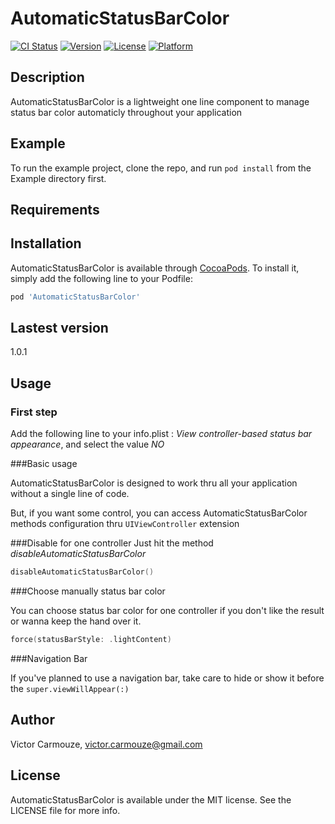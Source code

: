# AutomaticStatusBarColor

[![CI Status](http://img.shields.io/travis/dk53/AutomaticStatusBarColor.svg?style=flat)](https://travis-ci.org/dk53/AutomaticStatusBarColor)
[![Version](https://img.shields.io/cocoapods/v/AutomaticStatusBarColor.svg?style=flat)](http://cocoapods.org/pods/AutomaticStatusBarColor)
[![License](https://img.shields.io/cocoapods/l/AutomaticStatusBarColor.svg?style=flat)](http://cocoapods.org/pods/AutomaticStatusBarColor)
[![Platform](https://img.shields.io/cocoapods/p/AutomaticStatusBarColor.svg?style=flat)](http://cocoapods.org/pods/AutomaticStatusBarColor)

## Description
AutomaticStatusBarColor is a lightweight one line component to manage status bar color automaticly throughout your application 

## Example

To run the example project, clone the repo, and run `pod install` from the Example directory first.

## Requirements

## Installation

AutomaticStatusBarColor is available through [CocoaPods](http://cocoapods.org). To install
it, simply add the following line to your Podfile:

```ruby
pod 'AutomaticStatusBarColor'
```

## Lastest version

1.0.1

## Usage
### First step
Add the following line to your info.plist : *View controller-based status bar appearance*, and select the value *NO*

###Basic usage

AutomaticStatusBarColor is designed to work thru all your application without a single line of code. 

But, if you want some control, you can access AutomaticStatusBarColor methods configuration thru `UIViewController` extension

###Disable for one controller
Just hit the method *disableAutomaticStatusBarColor*

```swift
disableAutomaticStatusBarColor()
```

###Choose manually status bar color

You can choose status bar color for one controller if you don't like the result or wanna keep the hand over it.

```swift
force(statusBarStyle: .lightContent)
```

###Navigation Bar

If you've planned to use a navigation bar, take care to hide or show it before the `super.viewWillAppear(:)`

## Author

Victor Carmouze, victor.carmouze@gmail.com

## License

AutomaticStatusBarColor is available under the MIT license. See the LICENSE file for more info.
